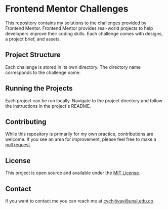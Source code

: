 # Frontend Mentor Challenges

This repository contains my solutions to the challenges provided by Frontend Mentor. Frontend Mentor provides real-world projects to help developers improve their coding skills. Each challenge comes with designs, a project brief, and assets.

## Project Structure

Each challenge is stored in its own directory. The directory name corresponds to the challenge name.

## Running the Projects

Each project can be run locally. Navigate to the project directory and follow the instructions in the project's README.

## Contributing

While this repository is primarily for my own practice, contributions are welcome. If you see an area for improvement, please feel free to make a [pull request](https://github.com/cychitivav/frontendMentor/pulls).

## License

This project is open source and available under the [MIT License](LICENSE).

## Contact

If you want to contact me you can reach me at cychitivav@unal.edu.co.
